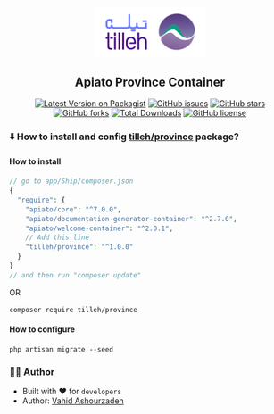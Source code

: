 <p align="center"><a href="https://tilleh.com" target="_blank"><img src="tilleh-logo.svg" width="200" alt="Tilleh Logo"></a></p>

<h2 align="center">Apiato Province Container</h2>

<div align="center">

[![Latest Version on Packagist](https://img.shields.io/packagist/v/tilleh/province.svg?style=flat-square)](https://packagist.org/packages/tilleh/province)
[![GitHub issues](https://img.shields.io/github/issues/Tilleh/province-container?style=flat-square)](https://github.com/Tilleh/province-container/issues)
[![GitHub stars](https://img.shields.io/github/stars/Tilleh/province-container?style=flat-square)](https://github.com/Tilleh/province-container/stargazers)
[![GitHub forks](https://img.shields.io/github/forks/Tilleh/province-container?style=flat-square)](https://github.com/Tilleh/province-container/network)
[![Total Downloads](https://img.shields.io/packagist/dt/tilleh/province.svg?style=flat-square)](https://packagist.org/packages/tilleh/province)
[![GitHub license](https://img.shields.io/github/license/Tilleh/province-container?style=flat-square)](https://github.com/Tilleh/province-container/blob/master/LICENSE)

</div>

### :arrow_down: How to install and config [tilleh/province](https://github.com/Tilleh/province-container) package?

#### How to install
```php
// go to app/Ship/composer.json
{
  "require": {
    "apiato/core": "^7.0.0",
    "apiato/documentation-generator-container": "^2.7.0",
    "apiato/welcome-container": "^2.0.1",
    // Add this line
    "tilleh/province": "^1.0.0"
  }
}
// and then run "composer update"
```
OR
```shell
composer require tilleh/province
```

#### How to configure
```shell
php artisan migrate --seed
```

### :technologist: Author
- Built with :heart: for <code>developers</code>
- Author: [Vahid Ashourzadeh](https://github.com/imvahid)
